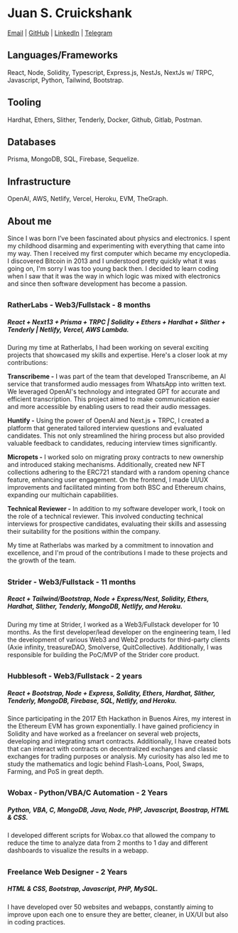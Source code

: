 # Juan S. Cruickshank
[Email](mailto:juandesndr@gmail.com) | [GitHub](https://github.com/jscrui) | [LinkedIn](https://www.linkedin.com/in/juan-snaider-cruickshank/) | [Telegram](https://t.me/x0jscrui)

## Languages/Frameworks
React, Node, Solidity, Typescript, Express.js, NestJs, NextJs w/ TRPC, Javascript, Python, Tailwind, Bootstrap.

## Tooling
Hardhat, Ethers, Slither, Tenderly, Docker, Github, Gitlab, Postman.

## Databases
Prisma, MongoDB, SQL, Firebase, Sequelize.

## Infrastructure
OpenAI, AWS, Netlify, Vercel, Heroku, EVM, TheGraph.

## About me
Since I was born I’ve been fascinated about physics and electronics. I spent my childhood disarming and experimenting with everything that came into my way. Then I received my first computer which became my encyclopedia. I discovered Bitcoin in 2013 and I understood pretty quickly what it was going on, I'm sorry I was too young back then. I decided to learn coding when I saw that it was the way in which logic was mixed with electronics and since then software development has become a passion.  

##
      
### RatherLabs - Web3/Fullstack - 8 months 
##### React + Next13 + Prisma + TRPC | Solidity + Ethers + Hardhat + Slither + Tenderly | Netlify, Vercel, AWS Lambda.
During my time at Ratherlabs, I had been working on several exciting projects that showcased my skills and expertise. Here's a closer look at my contributions:

**Transcribeme -** I was part of the team that developed Transcribeme, an AI service that transformed audio messages from WhatsApp into written text. We leveraged OpenAI's technology and integrated GPT for accurate and efficient transcription. This project aimed to make communication easier and more accessible by enabling users to read their audio messages.

**Huntify -** Using the power of OpenAI and Next.js + TRPC, I created a platform that generated tailored interview questions and evaluated candidates. This not only streamlined the hiring process but also provided valuable feedback to candidates, reducing interview times significantly.

**Micropets -** I worked solo on migrating proxy contracts to new ownership and introduced staking mechanisms. Additionally, created new NFT collections adhering to the ERC721 standard with a random opening chance feature, enhancing user engagement. On the frontend, I made UI/UX improvements and facilitated minting from both BSC and Ethereum chains, expanding our multichain capabilities.

**Technical Reviewer -** In addition to my software developer work, I took on the role of a technical reviewer. This involved conducting technical interviews for prospective candidates, evaluating their skills and assessing their suitability for the positions within the company.

My time at Ratherlabs was marked by a commitment to innovation and excellence, and I'm proud of the contributions I made to these projects and the growth of the team.

##
      
### Strider - Web3/Fullstack - 11 months 
##### React + Tailwind/Bootstrap, Node + Express/Nest, Solidity, Ethers, Hardhat, Slither, Tenderly, MongoDB, Netlify, and Heroku.
During my time at Strider, I worked as a Web3/Fullstack developer for 10 months. As the first developer/lead developer on the engineering team, I led the development of various Web3 and Web2 products for third-party clients (Axie infinity, treasureDAO, Smolverse, QuitCollective). Additionally, I was responsible for building the PoC/MVP of the Strider core product.

##

### Hubblesoft - Web3/Fullstack - 2 years 
##### React + Bootstrap, Node + Express, Solidity, Ethers, Hardhat, Slither, Tenderly, MongoDB, Firebase, SQL, Netlify, and Heroku.
Since participating in the 2017 Eth Hackathon in Buenos Aires, my interest in the Ethereum EVM has grown
exponentially. I have gained proficiency in Solidity and have worked as a freelancer on several web projects, 
developing and integrating smart contracts. Additionally, I have created bots that can interact with contracts on 
decentralized exchanges and classic exchanges for trading purposes or analysis. My curiosity has also led me to study
the mathematics and logic behind Flash-Loans, Pool, Swaps, Farming, and PoS in great depth.

##

### Wobax - Python/VBA/C Automation - 2 Years 
##### Python, VBA, C, MongoDB, Java, Node, PHP, Javascript, Boostrap, HTML & CSS.
I developed different scripts for Wobax.co that allowed the company to reduce the time to analyze data from 2 months to 1 day and different dashboards to visualize the results in a webapp. 

##
    
### Freelance Web Designer - 2 Years
##### HTML & CSS, Bootstrap, Javascript, PHP, MySQL.
I have developed over 50 websites and webapps, constantly aiming to improve upon each one to ensure they are better, cleaner, in UX/UI but also in coding practices. 

